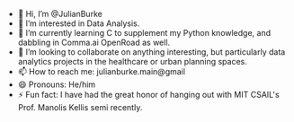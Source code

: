 - 👋 Hi, I’m @JulianBurke
- 👀 I’m interested in Data Analysis. 
- 🌱 I’m currently learning C to supplement my Python knowledge, and dabbling in Comma.ai OpenRoad as well.
- 💞️ I’m looking to collaborate on anything interesting, but particularly data analytics projects in the healthcare or urban planning spaces.
- 📫 How to reach me: julianburke.main@gmail
- 😄 Pronouns: He/him
- ⚡ Fun fact: I have had the great honor of hanging out with MIT CSAIL's Prof. Manolis Kellis semi recently.

<!---
JulianBurke/JulianBurke is a ✨ special ✨ repository because its `README.md` (this file) appears on your GitHub profile.
You can click the Preview link to take a look at your changes.
--->
